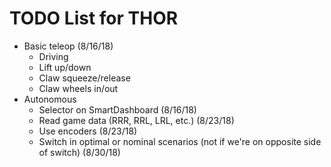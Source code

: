 TODO List for THOR
==================

* Basic teleop (8/16/18)
  * Driving
  * Lift up/down
  * Claw squeeze/release
  * Claw wheels in/out
* Autonomous
  * Selector on SmartDashboard (8/16/18)
  * Read game data (RRR, RRL, LRL, etc.) (8/23/18)
  * Use encoders (8/23/18)
  * Switch in optimal or nominal scenarios (not if we're on opposite side of switch) (8/30/18)
